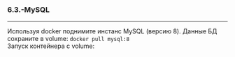 ### 6.3.-MySQL </br>
----------------------------------------------------------------------------------
Используя docker поднимите инстанс MySQL (версию 8). Данные БД сохраните в volume: `docker pull mysql:8`</br>
Запуск контейнера с volume: </br>
